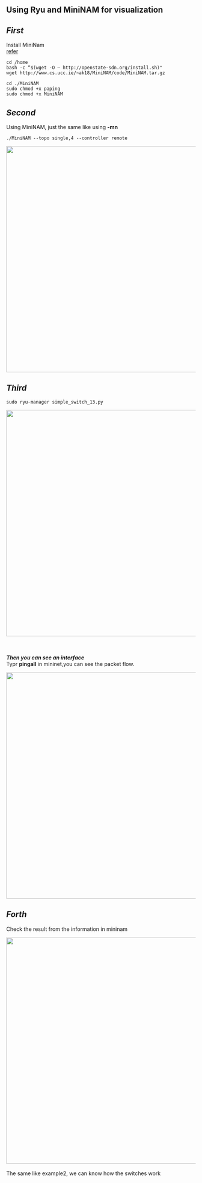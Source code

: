 Using Ryu and MiniNAM for visualization
---

***First***
---
Install MiniNam  
[refer](https://ting-kuan.blog/2018/04/04/%E3%80%90mininam-%E8%A6%96%E8%A6%BA%E5%8C%96%E7%B6%B2%E8%B7%AF%E6%8B%93%E5%A2%A3%E6%A8%A1%E6%93%AC%E5%99%A8%E3%80%91/)
```
cd /home
bash -c “$(wget -O – http://openstate-sdn.org/install.sh)"
wget http://www.cs.ucc.ie/~ak18/MiniNAM/code/MiniNAM.tar.gz
```
```
cd ./MiniNAM
sudo chmod +x paping
sudo chmod +x MiniNAM
```

***Second***
---
Using MiniNAM, just the same like using **-mn**
```
./MiniNAM --topo single,4 --controller remote
```
<div align=center> <img src="https://github.com/AvisChiu/SDN_Freshman/blob/master/Ryu%20controller/simpleExample3/mininam.png" width="600",height="600"/></div>

***Third***
---

```
sudo ryu-manager simple_switch_13.py
```
<div align=center> <img src="https://github.com/AvisChiu/SDN_Freshman/blob/master/Ryu%20controller/simpleExample3/ryu.png" width="600",height="600"/></div>
<br/>
<br/>

***Then you can see an interface***   
Typr **pingall** in mininet,you can see the packet flow.
<div align=center> <img src="https://github.com/AvisChiu/SDN_Freshman/blob/master/Ryu%20controller/simpleExample3/vis.png" width="600",height="600"/></div>

***Forth***
---
Check the result from the information in mininam
<div align=center> <img src="https://github.com/AvisChiu/SDN_Freshman/blob/master/Ryu%20controller/simpleExample3/interface.png" width="600",height="600"/></div>
<br/>
The same like example2, we can know how the switches work

